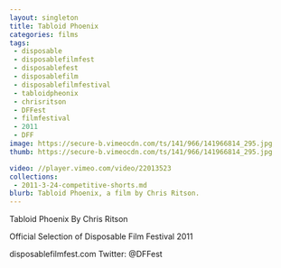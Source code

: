 ```yaml
---
layout: singleton
title: Tabloid Phoenix
categories: films
tags:
 - disposable
 - disposablefilmfest
 - disposablefest
 - disposablefilm
 - disposablefilmfestival
 - tabloidpheonix
 - chrisritson
 - DFFest
 - filmfestival
 - 2011
 - DFF
image: https://secure-b.vimeocdn.com/ts/141/966/141966814_295.jpg
thumb: https://secure-b.vimeocdn.com/ts/141/966/141966814_295.jpg

video: //player.vimeo.com/video/22013523
collections:
 - 2011-3-24-competitive-shorts.md
blurb: Tabloid Phoenix, a film by Chris Ritson.
---
```


Tabloid Phoenix
By Chris Ritson

Official Selection of Disposable Film Festival 2011

disposablefilmfest.com
Twitter: @DFFest